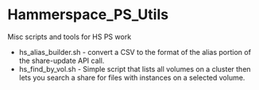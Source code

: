 # Hammerspace_PS_Utils
 Misc scripts and tools for HS PS work
 + hs_alias_builder.sh - convert a CSV to the format of the alias portion of the share-update API call.
 + hs_find_by_vol.sh - Simple script that lists all volumes on a cluster then lets you search a share for files with instances on a selected volume.